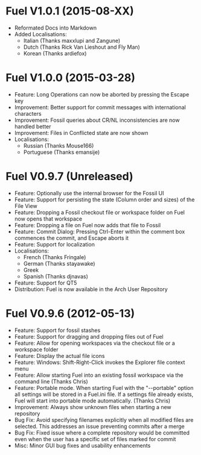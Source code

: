 Fuel V1.0.1 (2015-08-XX)
================================================================================
- Reformated Docs into Markdown
- Added Localisations:
	- Italian (Thanks maxxlupi and Zangune)
	- Dutch (Thanks Rick Van Lieshout and Fly Man)
	- Korean (Thanks ardiefox)

Fuel V1.0.0 (2015-03-28)
================================================================================
- Feature: Long Operations can now be aborted by pressing the Escape key
- Improvement: Better support for commit messages with international characters
- Improvement: Fossil queries about CR/NL inconsistencies are now handled better
- Improvement: Files in Conflicted state are now shown
- Localisations:
	- Russian (Thanks Mouse166)
	- Portuguese (Thanks emansije)

Fuel V0.9.7 (Unreleased)
================================================================================
- Feature: Optionally use the internal browser for the Fossil UI
- Feature: Support for persisting the state (Column order and sizes) of the File View
- Feature: Dropping a Fossil checkout file or workspace folder on Fuel now opens that workspace
- Feature: Dropping a file on Fuel now adds that file to Fossil
- Feature: Commit Dialog: Pressing Ctrl-Enter within the comment box commences the commit,
  and Escape aborts it
- Feature: Support for localization
- Localisations:
	- French (Thanks Fringale)
	- German (Thanks stayawake)
	- Greek
	- Spanish (Thanks djnavas)
- Feature: Support for QT5
- Distribution: Fuel is now available in the Arch User Repository

Fuel V0.9.6 (2012-05-13)
================================================================================
- Feature: Support for fossil stashes
- Feature: Support for dragging and dropping files out of Fuel
- Feature: Allow for opening workspaces via the checkout file or a workspace folder
- Feature: Display the actual file icons
- Feature: Windows: Shift-Right-Click invokes the Explorer file context menu
- Feature: Allow starting Fuel into an existing fossil workspace via the command line (Thanks Chris)
- Feature: Portable mode. When starting Fuel with the "--portable" option all settings
  will be stored in a Fuel.ini file. If a settings file already exists, Fuel will start
  into portable mode automatically. (Thanks Chris)
- Improvement: Always show unknown files when starting a new repository
- Bug Fix: Avoid specifying filenames explicitly when all modified files are selected.
  This addresses an issue preventing commits after a merge
- Bug Fix: Fixed issue where a complete repository would be committed even when
  the user has a specific set of files marked for commit
- Misc: Minor GUI bug fixes and usability enhancements

